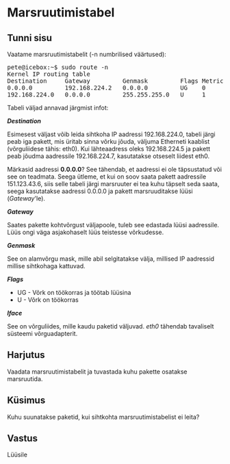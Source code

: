 ﻿# Marsruutimistabel

## Tunni sisu

Vaatame marsruutimistabelit (-n numbrilised väärtused):

<pre>
pete@icebox:~$ sudo route -n
Kernel IP routing table
Destination     Gateway         Genmask         Flags Metric Ref    Use Iface
0.0.0.0         192.168.224.2   0.0.0.0         UG    0      0        0 eth0
192.168.224.0   0.0.0.0         255.255.255.0   U     1      0        0 eth0
</pre>

Tabeli väljad annavad järgmist infot:

<b>*Destination*</b>

Esimesest väljast võib leida sihtkoha IP aadressi 192.168.224.0, tabeli järgi peab iga pakett, mis üritab sinna võrku jõuda, väljuma Etherneti kaablist (võrguliidese tähis: eth0). Kui lähteaadress oleks 192.168.224.5 ja pakett peab jõudma aadressile 192.168.224.7, kasutatakse otseselt liidest eth0. 

Märkasid aadressi <b>0.0.0.0</b>? See tähendab, et aadressi ei ole täpsustatud või see on teadmata. Seega ütleme, et kui on soov saata pakett aadressile 151.123.43.6, siis selle tabeli järgi marsruuter ei tea kuhu täpselt seda saata, seega kasutatakse aadressi 0.0.0.0 ja pakett marsruuditakse lüüsi (*Gateway*'le).

<b>*Gateway*</b>

Saates pakette kohtvõrgust väljapoole, tuleb see edastada lüüsi aadressile. Lüüs ongi väga asjakohaselt lüüs teistesse võrkudesse.

<b>*Genmask*</b>

See on alamvõrgu mask, mille abil selgitatakse välja, millised IP aadressid millise sihtkohaga kattuvad.

<b>*Flags*</b>

<ul>
<li>UG - Võrk on töökorras ja töötab lüüsina</li>
<li>U - Võrk on töökorras</li>
</ul>

<b>*Iface*</b>

See on võrguliides, mille kaudu paketid väljuvad. *eth0* tähendab tavaliselt süsteemi võrguadapterit.

## Harjutus

Vaadata marsruutimistabelit ja tuvastada kuhu pakette osatakse marsruutida.

## Küsimus

Kuhu suunatakse paketid, kui sihtkohta marsruutimistabelist ei leita?

## Vastus

Lüüsile
